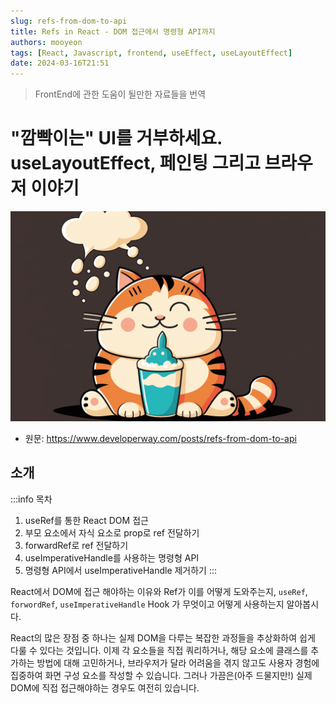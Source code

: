 ```yaml
---
slug: refs-from-dom-to-api
title: Refs in React - DOM 접근에서 명령형 API까지
authors: mooyeon
tags: [React, Javascript, frontend, useEffect, useLayoutEffect]
date: 2024-03-16T21:51
---
```


> FrontEnd에 관한 도움이 될만한 자료들을 번역

# "깜빡이는" UI를 거부하세요. useLayoutEffect, 페인팅 그리고 브라우저 이야기

![refs-from-dom-to-api](./images/2024-03-16-refs-from-dom-to-api/refs-from-dom-to-api_welcome.png)

- 원문: https://www.developerway.com/posts/refs-from-dom-to-api

## 소개

:::info 목차
1. useRef를 통한 React DOM 접근
2. 부모 요소에서 자식 요소로 prop로 ref 전달하기
3. forwardRef로 ref 전달하기
4. useImperativeHandle를 사용하는 명령형 API
5. 명령형 API에서 useImperativeHandle 제거하기
:::

<!--truncate-->

React에서 DOM에 접근 해야하는 이유와 Ref가 이를 어떻게 도와주는지, `useRef`, `forwordRef`, `useImperativeHandle` Hook 가 무엇이고 어떻게 사용하는지 알아봅시다.

React의 많은 장점 중 하나는 실제 DOM을 다루는 복잡한 과정들을 추상화하여 쉽게 다룰 수 있다는 것입니다. 이제 각 요소들을 직접 쿼리하거나, 해당 요소에 클래스를 추가하는 방법에 대해 고민하거나, 브라우저가 달라 어려움을 겪지 않고도 사용자 경험에 집중하여 화면 구성 요소를 작성할 수 있습니다. 그러나 가끔은(아주 드물지만!) 실제 DOM에 직접 접근해야하는 경우도 여전히 있습니다.

